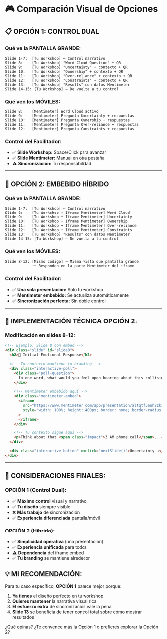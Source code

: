 # 🎮 Comparación Visual de Opciones

## 📋 OPCIÓN 1: CONTROL DUAL

### Qué ve la PANTALLA GRANDE:

```
Slide 1-7:  [Tu Workshop] ← Control narrativo
Slide 8:    [Tu Workshop] "Word Cloud Question" + QR
Slide 9:    [Tu Workshop] "Uncertainty" + contexto + QR
Slide 10:   [Tu Workshop] "Ownership" + contexto + QR
Slide 11:   [Tu Workshop] "Over-reliance" + contexto + QR
Slide 12:   [Tu Workshop] "Constraints" + contexto + QR
Slide 13:   [Tu Workshop] "Results" con datos Mentimeter
Slide 14-15: [Tu Workshop] ← De vuelta a tu control
```

### Qué ven los MÓVILES:

```
Slide 8:    [Mentimeter] Word Cloud activo
Slide 9:    [Mentimeter] Pregunta Uncertainty + respuestas
Slide 10:   [Mentimeter] Pregunta Ownership + respuestas
Slide 11:   [Mentimeter] Pregunta Over-reliance + respuestas
Slide 12:   [Mentimeter] Pregunta Constraints + respuestas
```

### Control del Facilitador:

- ✅ **Slide Workshop:** Space/Click para avanzar
- ✅ **Slide Mentimeter:** Manual en otra pestaña
- ⚠️ **Sincronización:** Tu responsabilidad

---

## 🔀 OPCIÓN 2: EMBEBIDO HÍBRIDO

### Qué ve la PANTALLA GRANDE:

```
Slide 1-7:  [Tu Workshop] ← Control narrativo
Slide 8:    [Tu Workshop + Iframe Mentimeter] Word Cloud
Slide 9:    [Tu Workshop + Iframe Mentimeter] Uncertainty
Slide 10:   [Tu Workshop + Iframe Mentimeter] Ownership
Slide 11:   [Tu Workshop + Iframe Mentimeter] Over-reliance
Slide 12:   [Tu Workshop + Iframe Mentimeter] Constraints
Slide 13:   [Tu Workshop] "Results" con datos Mentimeter
Slide 14-15: [Tu Workshop] ← De vuelta a tu control
```

### Qué ven los MÓVILES:

```
Slide 8-12: [Mismo código] → Misma vista que pantalla grande
            └─ Responden en la parte Mentimeter del iframe
```

### Control del Facilitador:

- ✅ **Una sola presentación:** Solo tu workshop
- ✅ **Mentimeter embebido:** Se actualiza automáticamente
- ✅ **Sincronización perfecta:** Sin doble control

---

## 🎯 IMPLEMENTACIÓN TÉCNICA OPCIÓN 2:

### Modificación en slides 8-12:

```html
<!-- Ejemplo: Slide 8 con embed -->
<div class="slide" id="slide8">
  <h2>💭 Initial Emotional Response</h2>

  <!-- Tu contexto mantiene tu branding -->
  <div class="interactive-poll">
    <div class="poll-question">
      In one word, what would you feel upon hearing about this collision?
    </div>

    <!-- Mentimeter embebido aquí -->
    <div class="mentimeter-embed">
      <iframe
        src="https://www.mentimeter.com/app/presentation/altqtf56uh2zki5xz7pfsov8feiypsjo/embed"
        style="width: 100%; height: 400px; border: none; border-radius: 15px;"
      >
      </iframe>
    </div>

    <!-- Tu contexto sigue aquí -->
    <p>Think about that <span class="impact">3 AM phone call</span>...</p>
  </div>

  <div class="interactive-button" onclick="nextSlide()">Uncertainty →</div>
</div>
```

---

## 🤔 CONSIDERACIONES FINALES:

### OPCIÓN 1 (Control Dual):

- ✅ **Máximo control** visual y narrativo
- ✅ **Tu diseño** siempre visible
- ❌ **Más trabajo** de sincronización
- ✅ **Experiencia diferenciada** pantalla/móvil

### OPCIÓN 2 (Híbrido):

- ✅ **Simplicidad operativa** (una presentación)
- ✅ **Experiencia unificada** para todos
- ⚠️ **Dependencia** del iframe embed
- ✅ **Tu branding** se mantiene alrededor

## 💡 MI RECOMENDACIÓN:

Para tu caso específico, **OPCIÓN 1** parece mejor porque:

1. **Ya tienes** el diseño perfecto en tu workshop
2. **Quieres mantener** la narrativa visual rica
3. **El esfuerzo extra** de sincronización vale la pena
4. **Slide 13** se beneficia de tener control total sobre cómo mostrar resultados

¿Qué opinas? ¿Te convence más la Opción 1 o prefieres explorar la Opción 2?
